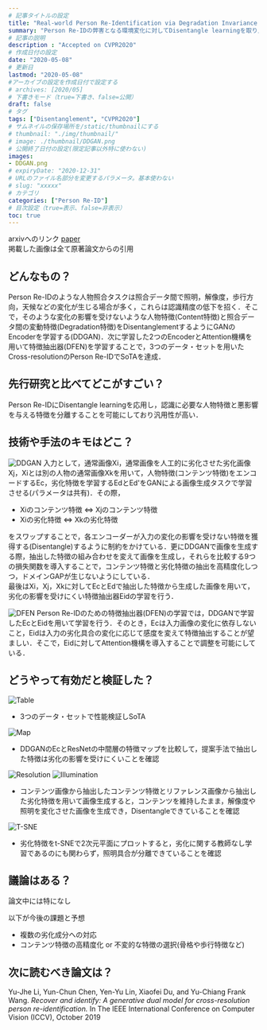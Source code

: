 ```yaml
---
# 記事タイトルの設定
title: "Real-world Person Re-Identification via Degradation Invariance Learning"
summary: "Person Re-IDの弊害となる環境変化に対してDisentangle learningを取り入れたGANでEncoderを学習することで対応"
# 記事の説明
description : "Accepted on CVPR2020"
# 作成日付の設定
date: "2020-05-08"
# 更新日
lastmod: "2020-05-08"
#アーカイブの設定を作成日付で設定する
# archives: [2020/05]
# 下書きモード（true=下書き、false=公開）
draft: false
# タグ
tags: ["Disentanglement", "CVPR2020"]
# サムネイルの保存場所を/static/thumbnailにする
# thumbnail: "./img/thumbnail/"
# image: ./thumbnail/DDGAN.png
# 公開終了日付の設定(限定記事以外特に使わない)
images:
- DDGAN.png
# expiryDate: "2020-12-31"
# URLのファイル名部分を変更するパラメータ。基本使わない
# slug: "xxxxx"
# カテゴリ
categories: ["Person Re-ID"]
# 目次設定（true=表示、false=非表示）
toc: true
---
```


arxivへのリンク  [paper](https://arxiv.org/abs/2004.04933)  
掲載した画像は全て原著論文からの引用

## **どんなもの？**
Person Re-IDのような人物照合タスクは照合データ間で照明，解像度，歩行方向，天候などの変化が生じる場合が多く，これらは認識精度の低下を招く．そこで，そのような変化の影響を受けないような人物特徴(Content特徴)と照合データ間の変動特徴(Degradation特徴)をDisentanglementするようにGANのEncoderを学習する(DDGAN)．次に学習した2つのEncoderとAttention機構を用いて特徴抽出器(DFEN)を学習することで，3つのデータ・セットを用いたCross-resolutionのPerson Re-IDでSoTAを達成．  


## **先行研究と比べてどこがすごい？**
Person Re-IDにDisentangle learningを応用し，認識に必要な人物特徴と悪影響を与える特徴を分離することを可能にしており汎用性が高い．  


## **技術や手法のキモはどこ？**
![DDGAN](DDGAN.png)
入力として，通常画像Xi，通常画像を人工的に劣化させた劣化画像Xj，Xiとは別の人物の通常画像Xkを用いて，人物特徴(コンテンツ特徴)をエンコードするEc，劣化特徴を学習するEdとEd'をGANによる画像生成タスクで学習させる(パラメータは共有)．その際，  

- Xiのコンテンツ特徴 ⇔ Xjのコンテンツ特徴
- Xiの劣化特徴 ⇔ Xkの劣化特徴  

をスワップすることで，各エンコーダーが入力の変化の影響を受けない特徴を獲得する(Disentangle)するように制約をかけている．更にDDGANで画像を生成する際，抽出した特徴の組み合わせを変えて画像を生成し，それらを比較する9つの損失関数を導入することで，コンテンツ特徴と劣化特徴の抽出を高精度化しつつ，ドメインGAPが生じないようにしている．  
最後はXi，Xj，Xkに対してEcとEdで抽出した特徴から生成した画像を用いて，劣化の影響を受けにくい特徴抽出器Eidの学習を行う．

![DFEN](DFEN.png)
Person Re-IDのための特徴抽出器(DFEN)の学習では，DDGANで学習したEcとEidを用いて学習を行う．そのとき，Ecは入力画像の変化に依存しないこと，Eidは入力の劣化具合の変化に応じて感度を変えて特徴抽出することが望ましい．そこで，Eidに対してAttention機構を導入することで調整を可能にしている．


## **どうやって有効だと検証した？**
![Table](table1.png)
- 3つのデータ・セットで性能検証しSoTA


![Map](feature_map.png)
- DDGANのEcとResNetの中間層の特徴マップを比較して，提案手法で抽出した特徴は劣化の影響を受けにくいことを確認


![Resolution](res.png)
![Illumination](ill.png)
- コンテンツ画像から抽出したコンテンツ特徴とリファレンス画像から抽出した劣化特徴を用いて画像生成すると，コンテンツを維持したまま，解像度や照明を変化させた画像を生成でき，Disentangleできていることを確認


![T-SNE](t-SNE.png)
- 劣化特徴をt-SNEで2次元平面にプロットすると，劣化に関する教師なし学習であるのにも関わらず，照明具合が分離できていることを確認


## **議論はある？**
論文中には特になし  

以下が今後の課題と予想
- 複数の劣化成分への対応
- コンテンツ特徴の高精度化 or 不変的な特徴の選択(骨格や歩行特徴など)


## **次に読むべき論文は？**
Yu-Jhe Li, Yun-Chun Chen, Yen-Yu Lin, Xiaofei Du, and
Yu-Chiang Frank Wang. *Recover and identify: A generative dual model for cross-resolution person re-identification.*
In The IEEE International Conference on Computer Vision
(ICCV), October 2019